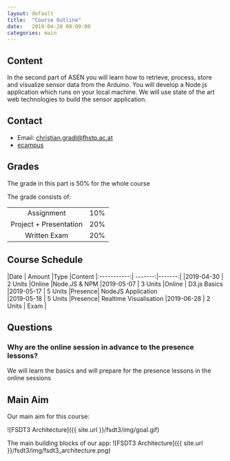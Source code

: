 ```yaml
---
layout: default
title:  "Course Outline"
date:   2019-04-28 08:00:00
categories: main
---
```


## Content

In the second part of ASEN you will learn how to retrieve, process, store and visualize sensor data from the Arduino. You will develop a Node.js application which runs on your local machine. We will use state of the art web technologies to build the sensor application.

## Contact

* Email: <christian.gradl@fhstp.ac.at>
* [ecampus](https://ecampus.fhstp.ac.at/course/view.php?id=18801)

## Grades

The grade in this part is 50% for the whole course

The grade consists of:

|                             |         |
|:---------------------------:| -------:|
| Assignment                    |   10%   |
| Project + Presentation                     |   20%   |
| Written Exam         |   20%   |


## Course Schedule

|Date         | Amount  |Type   |Content
|:-----------:| -------:|-------:|
|2019-04-30   | 2 Units |Online  |Node.JS & NPM
|2019-05-07   | 3 Units |Online  | D3.js Basics
|2019-05-17   | 5 Units |Presence| NodeJS Application    
|2019-05-18   | 5 Units |Presence| Realtime Visualisation
|2019-06-28   | 2 Units  | Exam  |

## Questions

### Why are the online session in advance to the presence lessons?
We will learn the basics and will prepare for the presence lessons in the online sessions

## Main Aim

Our main aim for this course:

![FSDT3 Architecture]({{ site.url }}/fsdt3/img/goal.gif)

The main building blocks of our app:
![FSDT3 Architecture]({{ site.url }}/fsdt3/img/fsdt3_architecture.png)



